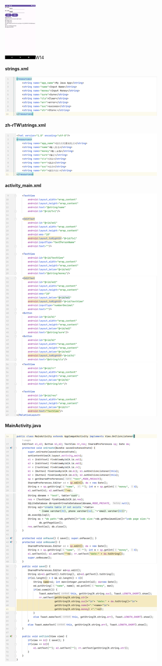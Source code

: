 <img src="./img/appUI.png" width=20% />W14

#### strings.xml
![](./img/strings.png)

#### zh-rTW\strings.xml
![](./img/TWstrings.png)

#### activity_main.xml
![](./img/activitymain.png)
![](./img/activitymain2.png)
![](./img/activitymain3.png)

#### MainActivity.java
![](./img/mainactivity.png)
![](./img/mainactivity2.png)
![](./img/mainactivity3.png)